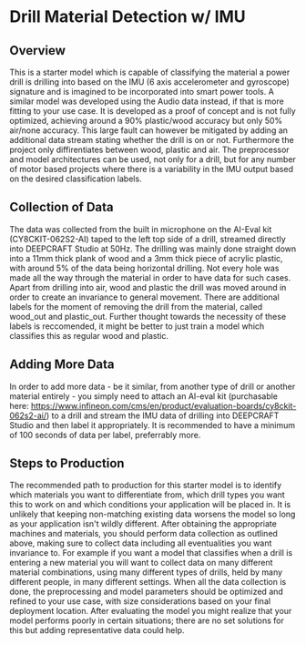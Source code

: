 ﻿# Drill Material Detection w/ IMU

## Overview

This is a starter model which is capable of classifying the material a power drill is drilling into based on the IMU (6 axis accelerometer and gyroscope) signature and is imagined to be incorporated into smart power tools. 
A similar model was developed using the Audio data instead, if that is more fitting to your use case. 
It is developed as a proof of concept and is not fully optimized, achieving around a 90% plastic/wood accuracy but only 50% air/none accuracy. This large fault can however be mitigated by adding an additional data stream stating whether the drill is on or not.
Furthermore the project only diffirentiates between wood, plastic and air. 
The preprocessor and model architectures can be used, not only for a drill, but for any number of motor based projects where there is a variability in the IMU output based on the desired classification labels.

## Collection of Data
The data was collected from the built in microphone on the AI-Eval kit (CY8CKIT-062S2-AI) taped to the left top side of a drill, streamed directly into DEEPCRAFT Studio at 50Hz. 
The drilling was mainly done straight down into a 11mm thick plank of wood and a 3mm thick piece of acrylic plastic, with around 5% of the data being horizontal drilling. Not every hole was made all the way through the material in order to have data for such cases.  
Apart from drilling into air, wood and plastic the drill was moved around in order to create an invariance to general movement.
There are additional labels for the moment of removing the drill from the material, called wood_out and plastic_out. Further thought towards the necessity of these labels is reccomended, it might be better to just train a model which classifies this as regular wood and plastic. 

## Adding More Data
In order to add more data - be it similar, from another type of drill or another material entirely - you simply need to attach an AI-eval kit (purchasable here: https://www.infineon.com/cms/en/product/evaluation-boards/cy8ckit-062s2-ai/) to a drill and stream the IMU data of drilling into DEEPCRAFT Studio and then label it appropriately. 
It is recommended to have a minimum of 100 seconds of data per label, preferrably more.

## Steps to Production
The recommended path to production for this starter model is to identify which materials you want to differentiate from, which drill types you want this to work on and which conditions your application will be placed in.
It is unlikely that keeping non-matching existing data worsens the model so long as your application isn't wildly different.
After obtaining the appropriate machines and materials, you should perform data collection as outlined above, making sure to collect data including all eventualities you want invariance to. 
For example if you want a model that classifies when a drill is entering a new material you will want to collect data on many different material combinations, using many different types of drills, held by many different people, in many different settings. 
When all the data collection is done, the preprocessing and model parameters should be optimized and refined to your use case, with size considerations based on your final deployment location.
After evaluating the model you might realize that your model performs poorly in certain situations; there are no set solutions for this but adding representative data could help.